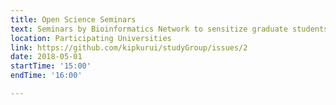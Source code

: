 ```yaml
---
title: Open Science Seminars
text: Seminars by Bioinformatics Network to sensitize graduate students and researchers on open science practices and promote upcoming workshops
location: Participating Universities
link: https://github.com/kipkurui/studyGroup/issues/2
date: 2018-05-01
startTime: '15:00'
endTime: '16:00' 

---
```

